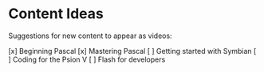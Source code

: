 # Content Ideas

Suggestions for new content to appear as videos:

[x] Beginning Pascal
[x] Mastering Pascal
[ ] Getting started with Symbian
[ ] Coding for the Psion V
[ ] Flash for developers
